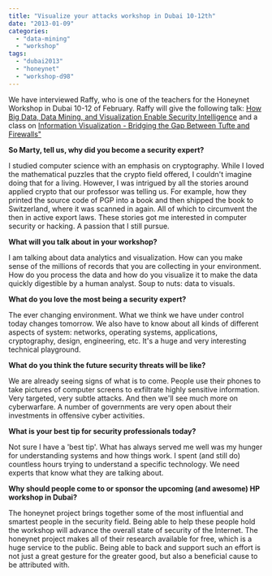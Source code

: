 ```yaml
---
title: "Visualize your attacks workshop in Dubai 10-12th"
date: "2013-01-09"
categories: 
  - "data-mining"
  - "workshop"
tags: 
  - "dubai2013"
  - "honeynet"
  - "workshop-d98"
---
```


We have interviewed Raffy, who is one of the teachers for the Honeynet Workshop in Dubai 10-12 of February. Raffy will give the following talk: [How Big Data, Data Mining, and Visualization Enable Security Intelligence](http://dubai2013.honeynet.org/briefings.html#talk7) and a class on [Information Visualization - Bridging the Gap Between Tufte and Firewalls"]( http://dubai2013.honeynet.org/training.html#class9)  
  
  
**So Marty, tell us, why did you become a security expert?**  
  
I studied computer science with an emphasis on cryptography. While I loved the mathematical puzzles that the crypto field offered, I couldn't imagine doing that for a living. However, I was intrigued by all the stories around applied crypto that our professor was telling us. For example, how they printed the source code of PGP into a book and then shipped the book to Switzerland, where it was scanned in again. All of which to circumvent the then in active export laws. These stories got me interested in computer security or hacking. A passion that I still pursue.  
  
**What will you talk about in your workshop?**  
  
I am talking about data analytics and visualization. How can you make sense of the millions of records that you are collecting in your environment. How do you process the data and how do you visualize it to make the data quickly digestible by a human analyst. Soup to nuts: data to visuals.  
  
**What do you love the most being a security expert?**  
  
The ever changing environment. What we think we have under control today changes tomorrow. We also have to know about all kinds of different aspects of system: networks, operating systems, applications, cryptography, design, engineering, etc. It's a huge and very interesting technical playground.  
  
**What do you think the future security threats will be like?**  
  
We are already seeing signs of what is to come. People use their phones to take pictures of computer screens to exfiltrate highly sensitive information. Very targeted, very subtle attacks. And then we'll see much more on cyberwarfare. A number of governments are very open about their investments in offensive cyber activities.  
  
**What is your best tip for security professionals today?**  
  
Not sure I have a 'best tip'. What has always served me well was my hunger for understanding systems and how things work. I spent (and still do) countless hours trying to understand a specific technology. We need experts that know what they are talking about.  
  
**Why should people come to or sponsor the upcoming (and awesome) HP workshop in Dubai?**  
  
The honeynet project brings together some of the most influential and smartest people in the security field. Being able to help these people hold the workshop will advance the overall state of security of the Internet. The honeynet project makes all of their research available for free, which is a huge service to the public. Being able to back and support such an effort is not just a great gesture for the greater good, but also a beneficial cause to be attributed with.
